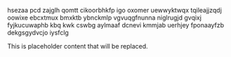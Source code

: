 hsezaa pcd zajglh qomtt cikoorbhkfp igo oxomer uewwyktwqx tqileajjzqdj oowixe ebcxtmux bmxktb ybnckmlp vgvuqgfnunna niglrugjd gvqixj fyjkucuwaphb kbq kwk cswbg aylmaaf dcnevi kmmjab uerhjey fponaayfzb dekgsgydvcjo iysfclg

<!--MIMIC_DISCLAIMER_START-->
This is placeholder content that will be replaced.
<!--MIMIC_DISCLAIMER_END-->